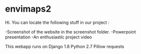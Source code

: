 # envimaps2

Hi. You can locate the following stuff in our project :

-Screenshot of the website in the screenshot folder.
-Powerpoint presentation 
-An enthusiastic project video


This webapp runs on 
Django 1.8
Python 2.7
Pillow
requests
